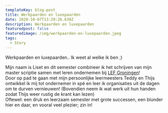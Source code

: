 ```yaml
---
templateKey: blog-post
title: Werkpaarden en luxepaarden
date: 2020-10-07T13:29:26.630Z
description: Werkpaarden en luxepaarden
featuredpost: false
featuredimage: /img/werkpaarden-en-luxepaarden.jpeg
tags:
  - Story
---
```

Werkpaarden en luxepaarden.. Ik weet al welke ik ben ;) 

Mijn naam is Liset en dit semester combineer ik het schrijven van mijn master scriptie samen met leren ondernemen bij [LEF Groningen](https://www.linkedin.com/company/lefgroningen/)!
\
Door op pad te gaan met mijn persoonlijke leermeesters Teddy en Thijs ontwikkel ik mij tot ondernemer in spé en leer ik organisaties uit de dagen om te durven vernieuwen! (Bovendien neem ik wat werk uit hun handen zodat Thijs weer rustig de krant kan lezen)
\
Oftewel: een druk en leerzaam semester met grote successen, een blunder hier en daar, en vooral veel plezier; zin in!